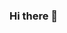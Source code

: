 ### Hi there 👋

<!--
**coolrian10/coolrian10** is a ✨ _special_ ✨ repository because its `README.md` (this file) appears on your GitHub profile.

Here are some ideas to get you started:

- 🔭 I’m currently working on Criminal Chase
- 🌱 I’m currently learning How to make graphics and code

-->
